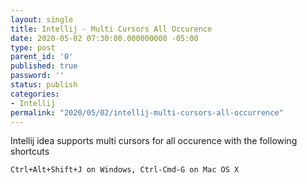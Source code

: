 ```yaml
---
layout: single
title: Intellij - Multi Cursors All Occurence
date: 2020-05-02 07:30:00.000000000 -05:00
type: post
parent_id: '0'
published: true
password: ''
status: publish
categories:
- Intellij
permalink: "2020/05/02/intellij-multi-cursors-all-occurrence"
---
```


Intellij idea supports multi cursors for all occurence with the following shortcuts

```bash
Ctrl+Alt+Shift+J on Windows, Ctrl-Cmd-G on Mac OS X
```
